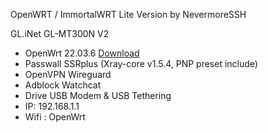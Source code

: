 OpenWRT / ImmortalWRT Lite Version by NevermoreSSH

GL.iNet GL-MT300N V2
- OpenWrt 22.03.6 [Download](https://github.com/NevermoreSSH/openwrt-packages2/releases/download/22.03.6/openwrt-22.03.6-ramips-mt76x8-glinet_gl-mt300n-v2-squashfs-sysupgrade.bin)
- Passwall SSRplus (Xray-core v1.5.4, PNP preset include)
- OpenVPN Wireguard
- Adblock Watchcat
- Drive USB Modem & USB Tethering
- IP: 192.168.1.1
- Wifi : OpenWrt
